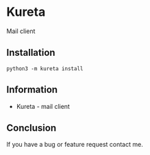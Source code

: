# Kureta
Mail client

## Installation
```python3 -m kureta install```

## Information
- Kureta - mail client

## Conclusion
If you have a bug or feature request contact me.
